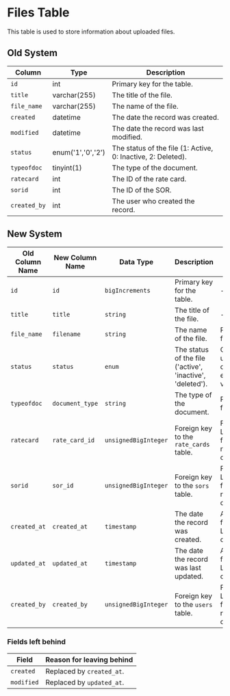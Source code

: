 
# Files Table

This table is used to store information about uploaded files.

## Old System

| Column | Type | Description |
|---|---|---|
| `id` | int | Primary key for the table. |
| `title` | varchar(255) | The title of the file. |
| `file_name` | varchar(255) | The name of the file. |
| `created` | datetime | The date the record was created. |
| `modified` | datetime | The date the record was last modified. |
| `status` | enum('1','0','2') | The status of the file (1: Active, 0: Inactive, 2: Deleted). |
| `typeofdoc` | tinyint(1) | The type of the document. |
| `ratecard` | int | The ID of the rate card. |
| `sorid` | int | The ID of the SOR. |
| `created_by` | int | The user who created the record. |

## New System

| Old Column Name | New Column Name | Data Type | Description | Remarks |
|---|---|---|---|---|
| `id` | `id` | `bigIncrements` | Primary key for the table. | - |
| `title` | `title` | `string` | The title of the file. | - |
| `file_name` | `filename` | `string` | The name of the file. | Renamed for clarity. |
| `status` | `status` | `enum` | The status of the file ('active', 'inactive', 'deleted'). | Changed to use more descriptive enum values. |
| `typeofdoc` | `document_type` | `string` | The type of the document. | Renamed for clarity. |
| `ratecard` | `rate_card_id` | `unsignedBigInteger` | Foreign key to the `rate_cards` table. | Follows Laravel's foreign key naming conventions. |
| `sorid` | `sor_id` | `unsignedBigInteger` | Foreign key to the `sors` table. | Follows Laravel's foreign key naming conventions. |
| `created_at` | `created_at` | `timestamp` | The date the record was created. | Added to follow Laravel's conventions. |
| `updated_at` | `updated_at` | `timestamp` | The date the record was last updated. | Added to follow Laravel's conventions. |
| `created_by` | `created_by` | `unsignedBigInteger` | Foreign key to the `users` table. | Follows Laravel's foreign key naming conventions. |

### Fields left behind

| Field | Reason for leaving behind |
|---|---|
| `created` | Replaced by `created_at`. |
| `modified` | Replaced by `updated_at`. |

